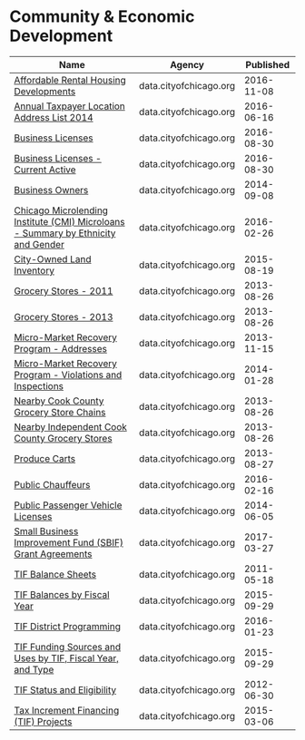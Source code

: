 # Community & Economic Development

Name | Agency | Published
---- | ---- | ---------
[Affordable Rental Housing Developments](../datasets/s6ha-ppgi.md) | data.cityofchicago.org | 2016-11-08
[Annual Taxpayer Location Address List 2014](../datasets/kukh-c9wt.md) | data.cityofchicago.org | 2016-06-16
[Business Licenses](../datasets/r5kz-chrr.md) | data.cityofchicago.org | 2016-08-30
[Business Licenses - Current Active](../datasets/uupf-x98q.md) | data.cityofchicago.org | 2016-08-30
[Business Owners](../datasets/ezma-pppn.md) | data.cityofchicago.org | 2014-09-08
[Chicago Microlending Institute (CMI) Microloans - Summary by Ethnicity and Gender](../datasets/4s8s-adbr.md) | data.cityofchicago.org | 2016-02-26
[City-Owned Land Inventory](../datasets/aksk-kvfp.md) | data.cityofchicago.org | 2015-08-19
[Grocery Stores - 2011](../datasets/4u6w-irs9.md) | data.cityofchicago.org | 2013-08-26
[Grocery Stores - 2013](../datasets/53t8-wyrc.md) | data.cityofchicago.org | 2013-08-26
[Micro-Market Recovery Program - Addresses](../datasets/cf2f-mmzv.md) | data.cityofchicago.org | 2013-11-15
[Micro-Market Recovery Program - Violations and Inspections](../datasets/ujwc-724r.md) | data.cityofchicago.org | 2014-01-28
[Nearby Cook County Grocery Store Chains](../datasets/wryv-d7zf.md) | data.cityofchicago.org | 2013-08-26
[Nearby Independent Cook County Grocery Stores](../datasets/ddxq-pdr6.md) | data.cityofchicago.org | 2013-08-26
[Produce Carts](../datasets/divg-mhqk.md) | data.cityofchicago.org | 2013-08-27
[Public Chauffeurs](../datasets/97wa-y6ff.md) | data.cityofchicago.org | 2016-02-16
[Public Passenger Vehicle Licenses](../datasets/tfm3-3j95.md) | data.cityofchicago.org | 2014-06-05
[Small Business Improvement Fund (SBIF) Grant Agreements](../datasets/jp7n-tgmf.md) | data.cityofchicago.org | 2017-03-27
[TIF Balance Sheets](../datasets/hezc-e4be.md) | data.cityofchicago.org | 2011-05-18
[TIF Balances by Fiscal Year](../datasets/hz8p-ewk5.md) | data.cityofchicago.org | 2015-09-29
[TIF District Programming](../datasets/ycd5-punx.md) | data.cityofchicago.org | 2016-01-23
[TIF Funding Sources and Uses by TIF, Fiscal Year, and Type](../datasets/pner-h2in.md) | data.cityofchicago.org | 2015-09-29
[TIF Status and Eligibility](../datasets/3qsz-jemf.md) | data.cityofchicago.org | 2012-06-30
[Tax Increment Financing (TIF) Projects](../datasets/mex4-ppfc.md) | data.cityofchicago.org | 2015-03-06

